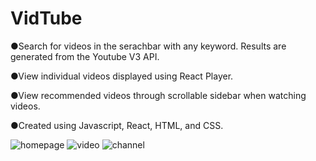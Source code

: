 # VidTube

●Search for videos in the serachbar with any keyword. Results are generated from the Youtube V3 API. 

●View individual videos displayed using React Player.

●View recommended videos through scrollable sidebar when watching videos. 

●Created using Javascript, React, HTML, and CSS.

![homepage](https://user-images.githubusercontent.com/113400872/212517450-5613b5d8-c5bc-42f0-a845-c233508a09cb.png)
![video](https://user-images.githubusercontent.com/113400872/212517507-ac91169a-6d5d-48e1-b575-eb65c26955af.png)
![channel](https://user-images.githubusercontent.com/113400872/212517547-42069bd8-068a-420e-be51-bfe4d59434c4.png)
